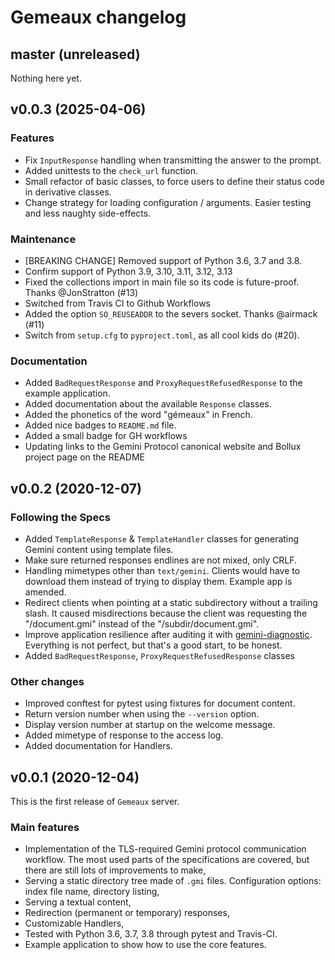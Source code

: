 # Gemeaux changelog

## master (unreleased)

Nothing here yet.

## v0.0.3 (2025-04-06)

### Features

* Fix `InputResponse` handling when transmitting the answer to the prompt.
* Added unittests to the `check_url` function.
* Small refactor of basic classes, to force users to define their status code in derivative classes.
* Change strategy for loading configuration / arguments. Easier testing and less naughty side-effects.

### Maintenance

* [BREAKING CHANGE] Removed support of Python 3.6, 3.7 and 3.8.
* Confirm support of Python 3.9, 3.10, 3.11, 3.12, 3.13
* Fixed the collections import in main file so its code is future-proof. Thanks @JonStratton (#13)
* Switched from Travis CI to Github Workflows
* Added the option `SO_REUSEADDR` to the severs socket. Thanks @airmack (#11)
* Switch from `setup.cfg` to `pyproject.toml`, as all cool kids do (#20).

### Documentation

* Added `BadRequestResponse` and `ProxyRequestRefusedResponse` to the example application.
* Added documentation about the available `Response` classes.
* Added the phonetics of the word "gémeaux" in French.
* Added nice badges to `README.md` file.
* Added a small badge for GH workflows
* Updating links to the Gemini Protocol canonical website and Bollux project page on the README

## v0.0.2 (2020-12-07)

### Following the Specs

* Added `TemplateResponse` & `TemplateHandler` classes for generating Gemini content using template files.
* Make sure returned responses endlines are not mixed, only CRLF.
* Handling mimetypes other than `text/gemini`. Clients would have to download them instead of trying to display them. Example app is amended.
* Redirect clients when pointing at a static subdirectory without a trailing slash. It caused misdirections because the client was requesting the "/document.gmi" instead of the "/subdir/document.gmi".
* Improve application resilience after auditing it with [gemini-diagnostic](https://github.com/michael-lazar/gemini-diagnostics). Everything is not perfect, but that's a good start, to be honest.
* Added `BadRequestResponse`, `ProxyRequestRefusedResponse` classes

### Other changes

* Improved conftest for pytest using fixtures for document content.
* Return version number when using the `--version` option.
* Display version number at startup on the welcome message.
* Added mimetype of response to the access log.
* Added documentation for Handlers.

## v0.0.1 (2020-12-04)

This is the first release of `Gemeaux` server.

### Main features

* Implementation of the TLS-required Gemini protocol communication workflow. The most used parts of the specifications are covered, but there are still lots of improvements to make,
* Serving a static directory tree made of `.gmi` files. Configuration options: index file name, directory listing,
* Serving a textual content,
* Redirection (permanent or temporary) responses,
* Customizable Handlers,
* Tested with Python 3.6, 3.7, 3.8 through pytest and Travis-CI.
* Example application to show how to use the core features.
